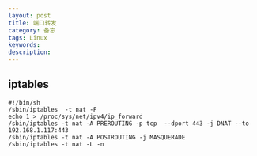 ```yaml
---
layout: post
title: 端口转发
category: 备忘 
tags: Linux
keywords: 
description: 
---
```


## iptables

	#!/bin/sh
	/sbin/iptables  -t nat -F
	echo 1 > /proc/sys/net/ipv4/ip_forward
	/sbin/iptables -t nat -A PREROUTING -p tcp  --dport 443 -j DNAT --to 192.168.1.117:443
	/sbin/iptables -t nat -A POSTROUTING -j MASQUERADE
	/sbin/iptables -t nat -L -n